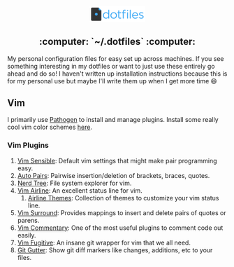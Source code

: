 <p align="center">
    <img src="assets/logo.png" alt="Dotfiles"
    height="25%" width="25%">
</p>

<h2 align="center">
    :computer: `~/.dotfiles` :computer:
</h2>

My personal configuration files for easy set up across machines. If you see 
something interesting in my dotfiles or want to just use these entirely go ahead
and do so! I haven't written up installation instructions because this is for my
personal use but maybe I'll write them up when I get more time :smile:


## Vim ##

I primarily use [Pathogen](https://github.com/tpope/vim-pathogen) to install and
manage plugins. Install some really cool vim color schemes 
[here](https://github.com/flazz/vim-colorschemes).

### Vim Plugins ###

1. [Vim Sensible](https://github.com/tpope/vim-sensible): Default vim settings
   that might make pair programming easy.
1. [Auto Pairs](https://github.com/jiangmiao/auto-pairs): Pairwise
   insertion/deletion of brackets, braces, quotes.
1. [Nerd Tree](https://github.com/preservim/nerdtree): File system explorer for
   vim.
1. [Vim Airline](https://github.com/vim-airline/vim-airline): An excellent
   status line for vim.
    1. [Airline Themes](https://github.com/vim-airline/vim-airline-themes):
       Collection of themes to customize your vim status line.
1. [Vim Surround](https://github.com/tpope/vim-surround): Provides mappings to 
    insert and delete pairs of quotes or parens.
1. [Vim Commentary](https://github.com/tpope/vim-commentary): One of the most
    useful plugins to comment code out easily.
1. [Vim Fugitive](https://github.com/tpope/vim-fugitive): An insane git wrapper
   for vim that we all need.
1. [Git Gutter](https://github.com/airblade/vim-gitgutter): Show git diff
   markers like changes, additions, etc to your files.

